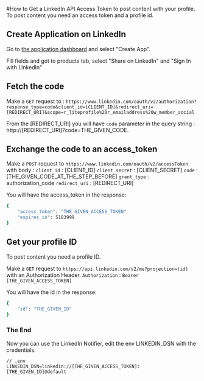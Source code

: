 #How to Get a LinkedIn API Access Token to post content with your profile.
To post content you need an access token and a profile id.

## Create Application on LinkedIn

Go to [the application dashboard](https://www.linkedin.com/developers/apps) and select "Create App".

Fill fields and got to products tab, select "Share on LinkedIn" and "Sign In with LinkedIn"

## Fetch the code

Make a `GET` request to :
`https://www.linkedin.com/oauth/v2/authorization?response_type=code&client_id=[CLIENT_ID]&redirect_uri=[REDIRECT_URI]&scope=r_liteprofile%20r_emailaddress%20w_member_social`
 
From the [REDIRECT_URI] you will have `code` parameter in the query string :
http://[REDIRECT_URI]?code=THE_GIVEN_CODE.

## Exchange the code to an access_token

Make a `POST` request to `https://www.linkedin.com/oauth/v2/accessToken` with body :
`client_id` : [CLIENT_ID]
`client_secret` : [CLIENT_SECRET]
`code` : [THE_GIVEN_CODE_AT_THE_STEP_BEFORE]
`grant_type` : authorization_code
`redirect_uri` : [REDIRECT_URI]

You will have the access_token in the response: 
```bash
{
    "access_token": "THE_GIVEN_ACCESS_TOKEN"
    "expires_in": 5183999
}
```

## Get your profile ID
To post content you need a profile ID.

Make a `GET` request to `https://api.linkedin.com/v2/me?projection=(id)` with an Authorization Header.
`Authorization` : `Bearer [THE_GIVEN_ACCESS_TOKEN]`

You will have the id in the response: 
```bash
{
    "id": "THE_GIVEN_ID"
}
```

### The End

Now you can use the LinkedIn Notifier, edit the env LINKEDIN_DSN with the credentials.
```
// .env
LINKEDIN_DSN=linkedin://[THE_GIVEN_ACCESS_TOKEN]:[THE_GIVEN_ID]@default
```

